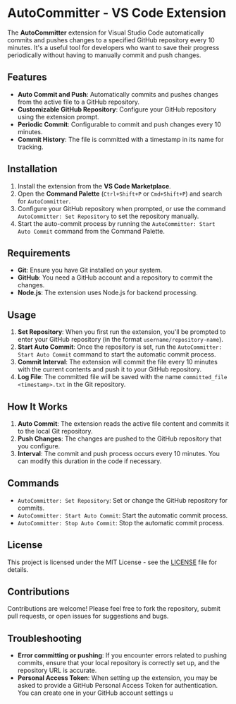 # AutoCommitter - VS Code Extension

The **AutoCommitter** extension for Visual Studio Code automatically commits and pushes changes to a specified GitHub repository every 10 minutes. It's a useful tool for developers who want to save their progress periodically without having to manually commit and push changes.

## Features

- **Auto Commit and Push**: Automatically commits and pushes changes from the active file to a GitHub repository.
- **Customizable GitHub Repository**: Configure your GitHub repository using the extension prompt.
- **Periodic Commit**: Configurable to commit and push changes every 10 minutes.
- **Commit History**: The file is committed with a timestamp in its name for tracking.

## Installation

1. Install the extension from the **VS Code Marketplace**.
2. Open the **Command Palette** (`Ctrl+Shift+P` or `Cmd+Shift+P`) and search for `AutoCommitter`.
3. Configure your GitHub repository when prompted, or use the command `AutoCommitter: Set Repository` to set the repository manually.
4. Start the auto-commit process by running the `AutoCommitter: Start Auto Commit` command from the Command Palette.

## Requirements

- **Git**: Ensure you have Git installed on your system.
- **GitHub**: You need a GitHub account and a repository to commit the changes.
- **Node.js**: The extension uses Node.js for backend processing.

## Usage

1. **Set Repository**: When you first run the extension, you'll be prompted to enter your GitHub repository (in the format `username/repository-name`).
2. **Start Auto Commit**: Once the repository is set, run the `AutoCommitter: Start Auto Commit` command to start the automatic commit process.
3. **Commit Interval**: The extension will commit the file every 10 minutes with the current contents and push it to your GitHub repository.
4. **Log File**: The committed file will be saved with the name `committed_file <timestamp>.txt` in the Git repository.

## How It Works

1. **Auto Commit**: The extension reads the active file content and commits it to the local Git repository.
2. **Push Changes**: The changes are pushed to the GitHub repository that you configure.
3. **Interval**: The commit and push process occurs every 10 minutes. You can modify this duration in the code if necessary.

## Commands

- `AutoCommitter: Set Repository`: Set or change the GitHub repository for commits.
- `AutoCommitter: Start Auto Commit`: Start the automatic commit process.
- `AutoCommitter: Stop Auto Commit`: Stop the automatic commit process.

## License

This project is licensed under the MIT License - see the [LICENSE](LICENSE) file for details.

## Contributions

Contributions are welcome! Please feel free to fork the repository, submit pull requests, or open issues for suggestions and bugs.

## Troubleshooting

- **Error committing or pushing**: If you encounter errors related to pushing commits, ensure that your local repository is correctly set up, and the repository URL is accurate.
- **Personal Access Token**: When setting up the extension, you may be asked to provide a GitHub Personal Access Token for authentication. You can create one in your GitHub account settings u
